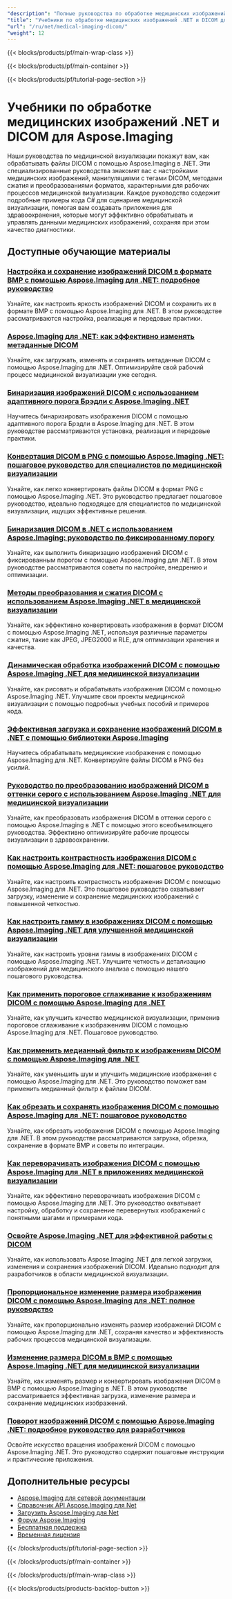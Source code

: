 ```yaml
---
"description": "Полные руководства по обработке медицинских изображений DICOM, корректировкам и специализированным операциям с медицинскими изображениями с помощью Aspose.Imaging для .NET."
"title": "Учебники по обработке медицинских изображений .NET и DICOM для Aspose.Imaging"
"url": "/ru/net/medical-imaging-dicom/"
"weight": 12
---
```


{{< blocks/products/pf/main-wrap-class >}}

{{< blocks/products/pf/main-container >}}

{{< blocks/products/pf/tutorial-page-section >}}
# Учебники по обработке медицинских изображений .NET и DICOM для Aspose.Imaging

Наши руководства по медицинской визуализации покажут вам, как обрабатывать файлы DICOM с помощью Aspose.Imaging в .NET. Эти специализированные руководства знакомят вас с настройками медицинских изображений, манипуляциями с тегами DICOM, методами сжатия и преобразованиями форматов, характерными для рабочих процессов медицинской визуализации. Каждое руководство содержит подробные примеры кода C# для сценариев медицинской визуализации, помогая вам создавать приложения для здравоохранения, которые могут эффективно обрабатывать и управлять данными медицинских изображений, сохраняя при этом качество диагностики.

## Доступные обучающие материалы

### [Настройка и сохранение изображений DICOM в формате BMP с помощью Aspose.Imaging для .NET: подробное руководство](./adjust-dicom-brightness-save-as-bmp-aspose-imaging-net/)
Узнайте, как настроить яркость изображений DICOM и сохранить их в формате BMP с помощью Aspose.Imaging для .NET. В этом руководстве рассматриваются настройка, реализация и передовые практики.

### [Aspose.Imaging для .NET: как эффективно изменять метаданные DICOM](./aspose-imaging-dotnet-modify-dicom-metadata/)
Узнайте, как загружать, изменять и сохранять метаданные DICOM с помощью Aspose.Imaging для .NET. Оптимизируйте свой рабочий процесс медицинской визуализации уже сегодня.

### [Бинаризация изображений DICOM с использованием адаптивного порога Брэдли с Aspose.Imaging .NET](./dicom-binarization-bradleys-adaptive-threshold-aspose-imaging-net/)
Научитесь бинаризировать изображения DICOM с помощью адаптивного порога Брэдли в Aspose.Imaging для .NET. В этом руководстве рассматриваются установка, реализация и передовые практики.

### [Конвертация DICOM в PNG с помощью Aspose.Imaging .NET: пошаговое руководство для специалистов по медицинской визуализации](./convert-dicom-to-png-aspose-imaging-net-tutorial/)
Узнайте, как легко конвертировать файлы DICOM в формат PNG с помощью Aspose.Imaging .NET. Это руководство предлагает пошаговое руководство, идеально подходящее для специалистов по медицинской визуализации, ищущих эффективные решения.

### [Бинаризация DICOM в .NET с использованием Aspose.Imaging: руководство по фиксированному порогу](./dicom-binarization-fixed-threshold-aspose-imaging-dotnet/)
Узнайте, как выполнить бинаризацию изображений DICOM с фиксированным порогом с помощью Aspose.Imaging для .NET. В этом руководстве рассматриваются советы по настройке, внедрению и оптимизации.

### [Методы преобразования и сжатия DICOM с использованием Aspose.Imaging .NET в медицинской визуализации](./dicom-conversion-compression-aspose-imaging-dotnet/)
Узнайте, как эффективно конвертировать изображения в формат DICOM с помощью Aspose.Imaging .NET, используя различные параметры сжатия, такие как JPEG, JPEG2000 и RLE, для оптимизации хранения и качества.

### [Динамическая обработка изображений DICOM с помощью Aspose.Imaging .NET для медицинской визуализации](./dynamic-dicom-image-manipulation-aspose-imaging-net/)
Узнайте, как рисовать и обрабатывать изображения DICOM с помощью Aspose.Imaging .NET. Улучшите свои проекты медицинской визуализации с помощью подробных учебных пособий и примеров кода.

### [Эффективная загрузка и сохранение изображений DICOM в .NET с помощью библиотеки Aspose.Imaging](./load-save-dicom-images-aspose-imaging-net/)
Научитесь обрабатывать медицинские изображения с помощью Aspose.Imaging для .NET. Конвертируйте файлы DICOM в PNG без усилий.

### [Руководство по преобразованию изображений DICOM в оттенки серого с использованием Aspose.Imaging .NET для медицинской визуализации](./convert-dicom-images-to-grayscale-using-aspose-imaging-net/)
Узнайте, как преобразовать изображения DICOM в оттенки серого с помощью Aspose.Imaging в .NET с помощью этого всеобъемлющего руководства. Эффективно оптимизируйте рабочие процессы визуализации в здравоохранении.

### [Как настроить контрастность изображения DICOM с помощью Aspose.Imaging для .NET: пошаговое руководство](./adjust-dicom-image-contrast-aspose-imaging-net/)
Узнайте, как настроить контрастность изображения DICOM с помощью Aspose.Imaging для .NET. Это пошаговое руководство охватывает загрузку, изменение и сохранение медицинских изображений с повышенной четкостью.

### [Как настроить гамму в изображениях DICOM с помощью Aspose.Imaging .NET для улучшенной медицинской визуализации](./adjust-gamma-dicom-aspose-imaging-dotnet/)
Узнайте, как настроить уровни гаммы в изображениях DICOM с помощью Aspose.Imaging .NET. Улучшите четкость и детализацию изображений для медицинского анализа с помощью нашего пошагового руководства.

### [Как применить пороговое сглаживание к изображениям DICOM с помощью Aspose.Imaging для .NET](./apply-threshold-dithering-dicom-images-aspose-imaging-net/)
Узнайте, как улучшить качество медицинской визуализации, применив пороговое сглаживание к изображениям DICOM с помощью Aspose.Imaging для .NET. Пошаговое руководство.

### [Как применить медианный фильтр к изображениям DICOM с помощью Aspose.Imaging для .NET](./apply-median-filter-dicom-image-aspose-imaging-net/)
Узнайте, как уменьшить шум и улучшить медицинские изображения с помощью Aspose.Imaging для .NET. Это руководство поможет вам применить медианный фильтр к файлам DICOM.

### [Как обрезать и сохранять изображения DICOM с помощью Aspose.Imaging для .NET: пошаговое руководство](./crop-save-dicom-images-aspose-imaging-net/)
Узнайте, как обрезать изображения DICOM с помощью Aspose.Imaging для .NET. В этом руководстве рассматриваются загрузка, обрезка, сохранение в формате BMP и советы по интеграции.

### [Как переворачивать изображения DICOM с помощью Aspose.Imaging для .NET в приложениях медицинской визуализации](./flip-dicom-images-using-aspose-imaging-for-net/)
Узнайте, как эффективно переворачивать изображения DICOM с помощью Aspose.Imaging для .NET. Это руководство охватывает настройку, обработку и сохранение перевернутых изображений с понятными шагами и примерами кода.

### [Освойте Aspose.Imaging .NET для эффективной работы с DICOM](./aspose-imaging-net-dicom-manipulation-guide/)
Узнайте, как использовать Aspose.Imaging .NET для легкой загрузки, изменения и сохранения изображений DICOM. Идеально подходит для разработчиков в области медицинской визуализации.

### [Пропорциональное изменение размера изображения DICOM с помощью Aspose.Imaging для .NET: полное руководство](./resize-dicom-images-proportionally-aspose-imaging-net/)
Узнайте, как пропорционально изменять размер изображений DICOM с помощью Aspose.Imaging для .NET, сохраняя качество и эффективность рабочих процессов медицинской визуализации.

### [Изменение размера DICOM в BMP с помощью Aspose.Imaging .NET для медицинской визуализации](./resize-dicom-bmp-aspose-imaging-net/)
Узнайте, как изменять размер и конвертировать изображения DICOM в BMP с помощью Aspose.Imaging в .NET. В этом руководстве рассматривается эффективная загрузка, изменение размера и сохранение медицинских изображений.

### [Поворот изображений DICOM с помощью Aspose.Imaging .NET: подробное руководство для разработчиков](./rotate-dicom-images-aspose-imaging-net/)
Освойте искусство вращения изображений DICOM с помощью Aspose.Imaging .NET. Это руководство содержит пошаговые инструкции и практические приложения.

## Дополнительные ресурсы

- [Aspose.Imaging для сетевой документации](https://docs.aspose.com/imaging/net/)
- [Справочник API Aspose.Imaging для Net](https://reference.aspose.com/imaging/net/)
- [Загрузить Aspose.Imaging для Net](https://releases.aspose.com/imaging/net/)
- [Форум Aspose.Imaging](https://forum.aspose.com/c/imaging)
- [Бесплатная поддержка](https://forum.aspose.com/)
- [Временная лицензия](https://purchase.aspose.com/temporary-license/)

{{< /blocks/products/pf/tutorial-page-section >}}

{{< /blocks/products/pf/main-container >}}

{{< /blocks/products/pf/main-wrap-class >}}

{{< blocks/products/products-backtop-button >}}